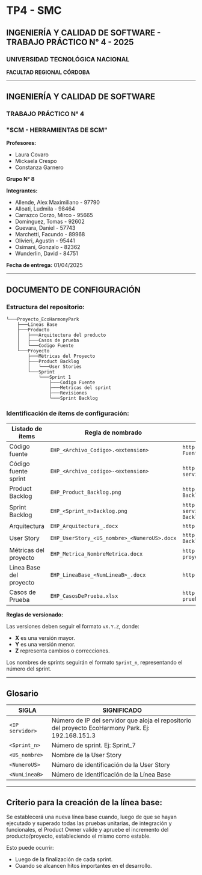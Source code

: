 # TP4 - SMC

## INGENIERÍA Y CALIDAD DE SOFTWARE - TRABAJO PRÁCTICO N° 4 - 2025

### UNIVERSIDAD TECNOLÓGICA NACIONAL  
**FACULTAD REGIONAL CÓRDOBA**

---

## INGENIERÍA Y CALIDAD DE SOFTWARE  
### TRABAJO PRÁCTICO N° 4  

### "SCM - HERRAMIENTAS DE SCM"

**Profesores:**  
- Laura Covaro  
- Mickaela Crespo  
- Constanza Garnero  

**Grupo N° 8**  

**Integrantes:**  
- Allende, Alex Maximiliano - 97790  
- Alloati, Ludmila - 98464  
- Carrazco Corzo, Mirco - 95665  
- Dominguez, Tomas - 92602  
- Guevara, Daniel - 57743  
- Marchetti, Facundo - 89968  
- Olivieri, Agustín - 95441  
- Osimani, Gonzalo - 82362  
- Wunderlin, David - 84751  

**Fecha de entrega:** 01/04/2025  

---

## DOCUMENTO DE CONFIGURACIÓN  

### Estructura del repositorio:  
```
└───Proyecto_EcoHarmonyPark
    ├───Lineas Base
    ├───Producto
    │   ├───Arquitectura del producto
    │   ├───Casos de prueba
    │   └───Codigo Fuente
    └───Proyecto
        ├───Métricas del Proyecto
        ├───Product Backlog
        │   └───User Stories
        └───Sprint
            └───Sprint 1
                ├───Codigo Fuente
                ├───Metricas del sprint
                ├───Revisiones
                └───Sprint Backlog
```

### Identificación de ítems de configuración:  

| **Listado de ítems** | **Regla de nombrado** | **Ubicación física** | **Tipo de ítem** |
|----------------------|----------------------|----------------------|------------------|
| Código fuente | `EHP_<Archivo_Codigo>.<extension>` | `http://<IP servidor>/EHP/Producto/Código Fuente` | Producto |
| Código fuente sprint | `EHP_<Archivo_codigo>-<extension>` | `http://<IP servidor>/EHP/Producto/Sprint_n/Código Fuente` | Iteración |
| Product Backlog | `EHP_Product_Backlog.png` | `http://<IP servidor>/EHP/Proyecto/Product Backlog` | Producto |
| Sprint Backlog | `EHP_<Sprint_n>Backlog.png` | `http://<IP servidor>/EHP/Proyecto/Sprints/Sprint_n/Sprint Backlog` | Iteración |
| Arquitectura | `EHP_Arquitectura_.docx` | `http://<IP servidor>/EHP/Producto/Arquitectura` | Producto |
| User Story | `EHP_UserStory_<US_nombre>_<NumeroUS>.docx` | `http://<IP servidor>/EHP/Proyecto/Product Backlog/User Stories` | Producto |
| Métricas del proyecto | `EHP_Metrica_NombreMetrica.docx` | `http://<IP servidor>/EHP/Producto/Métricas del proyecto` | Proyecto |
| Línea Base del proyecto | `EHP_LineaBase_<NumLineaB>_.docx` | `http://<IP servidor>/EHP/Lineas Base` | Iteración |
| Casos de Prueba | `EHP_CasosDePrueba.xlsx` | `http://<IP servidor>/EHP/Producto/Casos de prueba` | Producto |

**Reglas de versionado:**

Las versiones deben seguir el formato `vX.Y.Z`, donde:
- **X** es una versión mayor.
- **Y** es una versión menor.
- **Z** representa cambios o correcciones.

Los nombres de sprints seguirán el formato `Sprint_n`, representando el número del sprint.

---

## Glosario  

| **SIGLA** | **SIGNIFICADO** |
|----------|---------------|
| `<IP servidor>` | Número de IP del servidor que aloja el repositorio del proyecto EcoHarmony Park. Ej: 192.168.151.3 |
| `<Sprint_n>` | Número de sprint. Ej: Sprint_7 |
| `<US_nombre>` | Nombre de la User Story |
| `<NumeroUS>` | Número de identificación de la User Story |
| `<NumLineaB>` | Número de identificación de la Línea Base |

---

## Criterio para la creación de la línea base:  

Se establecerá una nueva línea base cuando, luego de que se hayan ejecutado y superado todas las pruebas unitarias, de integración y funcionales, el Product Owner valide y apruebe el incremento del producto/proyecto, estableciendo el mismo como estable.

Esto puede ocurrir:
- Luego de la finalización de cada sprint.
- Cuando se alcancen hitos importantes en el desarrollo.
